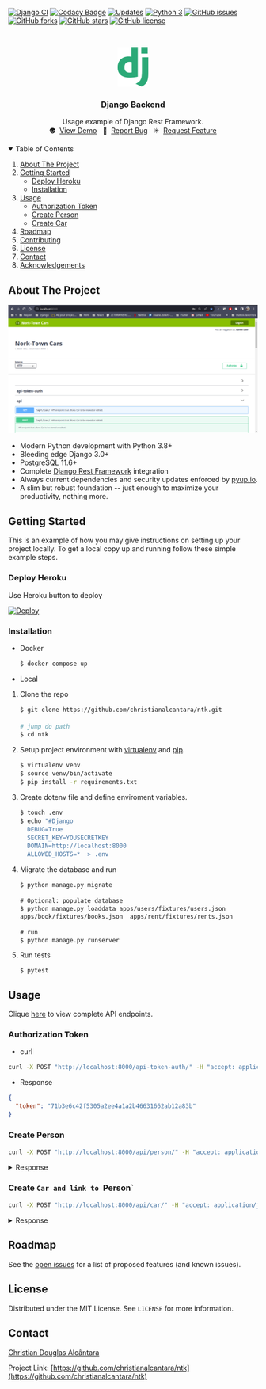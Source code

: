 [![Django CI](https://github.com/christianalcantara/ntk/actions/workflows/django.yml/badge.svg)](https://github.com/christianalcantara/ntk/actions/workflows/django.yml)
[![Codacy Badge](https://app.codacy.com/project/badge/Grade/7c1a68a9935446c5b6e1e346a290f721)](https://www.codacy.com/gh/christianalcantara/ntk/dashboard?utm_source=github.com&amp;utm_medium=referral&amp;utm_content=christianalcantara/ntk&amp;utm_campaign=Badge_Grade)
[![Updates](https://pyup.io/repos/github/christianalcantara/ntk/shield.svg)](https://pyup.io/repos/github/christianalcantara/ntk/)
[![Python 3](https://pyup.io/repos/github/christianalcantara/ntk/python-3-shield.svg)](https://pyup.io/repos/github/christianalcantara/ntk/)
[![GitHub issues](https://img.shields.io/github/issues/christianalcantara/ntk)](https://github.com/christianalcantara/ntk/issues)
[![GitHub forks](https://img.shields.io/github/forks/christianalcantara/ntk)](https://github.com/christianalcantara/ntk/network)
[![GitHub stars](https://img.shields.io/github/stars/christianalcantara/ntk)](https://github.com/christianalcantara/ntk/stargazers)
[![GitHub license](https://img.shields.io/github/license/christianalcantara/ntk)](https://github.com/christianalcantara/ntk/blob/main/LICENSE)

<!-- PROJECT LOGO -->
<br />
<p align="center">
  <a href="https://github.com/christianalcantara/ntk">
    <img src="docs/images/django-logo.png" alt="Logo" height="80">
  </a>
</p>
<h3 align="center">Django Backend</h3>

  <p align="center">
    Usage example of Django Rest Framework.
    <br />
    👽&nbsp;&nbsp;<a href="https://ntkdho.herokuapp.com/">View Demo</a>&nbsp;&nbsp;
    🐛&nbsp;&nbsp;<a href="https://github.com/christianalcantara/ntk/issues">Report Bug</a>&nbsp;&nbsp;
    ✳&nbsp;&nbsp;<a href="https://github.com/christianalcantara/ntk/issues">Request Feature</a>
  </p>

<!-- TABLE OF CONTENTS -->
<details open="open">
  <summary>Table of Contents</summary>
  <ol>
    <li>
      <a href="#about-the-project">About The Project</a>
    </li>
    <li>
      <a href="#getting-started">Getting Started</a>
      <ul>
        <li><a href="#deploy-heroku">Deploy Heroku</a></li>
        <li><a href="#installation">Installation</a></li>
      </ul>
    </li>
    <li>
      <a href="#usage">Usage</a>
      <ul>
        <li><a href="#authorization-token">Authorization Token</a></li>
        <li><a href="#create-person">Create Person</a></li>
        <li><a href="#create-car">Create Car</a></li>
      </ul>
    </li>
    <li>
       <a href="#roadmap">Roadmap</a>
    </li>
    <li><a href="#contributing">Contributing</a></li>
    <li><a href="#license">License</a></li>
    <li><a href="#contact">Contact</a></li>
    <li><a href="#acknowledgements">Acknowledgements</a></li>
  </ol>
</details>

<!-- ABOUT THE PROJECT -->

## About The Project

[![Product Name Screen Shot][product-screenshot]](https://ntkdho.herokuapp.com/)

- Modern Python development with Python 3.8+
- Bleeding edge Django 3.0+
- PostgreSQL 11.6+
- Complete [Django Rest Framework](http://www.django-rest-framework.org/) integration
- Always current dependencies and security updates enforced by [pyup.io](https://pyup.io/).
- A slim but robust foundation -- just enough to maximize your productivity, nothing more.

<!-- GETTING STARTED -->

## Getting Started

This is an example of how you may give instructions on setting up your project locally. To get a local copy up and
running follow these simple example steps.

### Deploy Heroku

Use Heroku button to deploy

[![Deploy](https://www.herokucdn.com/deploy/button.svg)](https://heroku.com/deploy)

### Installation

- Docker

  ```bash
  $ docker compose up
  ```

- Local

1. Clone the repo

   ```bash
   $ git clone https://github.com/christianalcantara/ntk.git

   # jump do path
   $ cd ntk
   ```

2. Setup project environment with [virtualenv](https://virtualenv.pypa.io) and [pip](https://pip.pypa.io).
   ```bash
   $ virtualenv venv
   $ source venv/bin/activate
   $ pip install -r requirements.txt
   ```
3. Create dotenv file and define enviroment variables.

   ```bash
   $ touch .env
   $ echo "#Django
     DEBUG=True
     SECRET_KEY=YOUSECRETKEY
     DOMAIN=http://localhost:8000
     ALLOWED_HOSTS=*  > .env
   ```

4. Migrate the database and run

   ```shell
   $ python manage.py migrate

   # Optional: populate database
   $ python manage.py loaddata apps/users/fixtures/users.json apps/book/fixtures/books.json  apps/rent/fixtures/rents.json

   # run
   $ python manage.py runserver
   ```

5. Run tests
   ```shell
   $ pytest
   ```

<!-- USAGE -->

## Usage

Clique [here](https://ntkdho.herokuapp.com/) to view complete API endpoints.

### Authorization Token

- curl

```bash
curl -X POST "http://localhost:8000/api-token-auth/" -H "accept: application/json" -H "Content-Type: application/json" -d "{ \"username\": \"admin@gmail.com\", \"password\": \"adminpassword\"}"```
```
- Response

```json
{
  "token": "71b3e6c42f5305a2ee4a1a2b46631662ab12a83b"
}
```

### Create Person

```bash
curl -X POST "http://localhost:8000/api/person/" -H "accept: application/json" -H "Content-Type: application/json" -H "Authorization: Token 047dd1377ef7695773a682f6d12172c6ec8ec6bc" -d "{ \"name\": \"Person Name\", \"email\": \"person_name@domain.com\"}"
```

<details>
<summary>Response</summary>

```json
{
  "id":2,
  "name":"Person Name",
  "email":"person_name@domain.com",
  "sale_opportunity":true,
  "cars":[],
  "created":"2022-11-11T01:23:58.762307Z",
  "modified":"2022-11-11T01:23:58.762327Z"
}
```

</details>

### Create `Car and link to `Person`

```bash
curl -X POST "http://localhost:8000/api/car/" -H "accept: application/json" -H "Content-Type: application/json" -H "Authorization: Token 047dd1377ef7695773a682f6d12172c6ec8ec6bc" -d "{ \"name\": \"Ferrari\", \"model\": \"convertible\", \"color\": \"yellow\", \"person\": 2}"
```

<details>
<summary>Response</summary>

```json
{
  "id": 1,
  "name": "Ferrari",
  "model": "convertible",
  "color": "yellow",
  "person": 2,
  "created": "2022-11-11T01:28:53.743637Z",
  "modified": "2022-11-11T01:28:53.743661Z"
}
```

</details>

<!-- ROADMAP -->

## Roadmap

See the [open issues](https://github.com/christianalcantara/ntk/issues) for a list of proposed features (and
known issues).

<!-- LICENSE -->

## License

Distributed under the MIT License. See `LICENSE` for more information.

<!-- CONTACT -->

## Contact

<a href="mailto:christian.douglas.alcantara@gmail.com">Christian Douglas Alcântara </a>

Project Link: [https://github.com/christianalcantara/ntk](https://github.com/christianalcantara/ntk)

<!-- MARKDOWN LINKS & IMAGES -->
<!-- https://www.markdownguide.org/basic-syntax/#reference-style-links -->

[product-screenshot]: docs/images/screenshot.png
